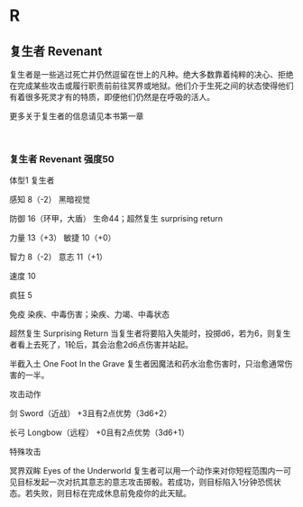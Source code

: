 # R

## 复生者 Revenant

复生者是一些逃过死亡并仍然逗留在世上的凡种。绝大多数靠着纯粹的决心、拒绝在完成某些攻击或履行职责前前往冥界或地狱。他们介于生死之间的状态使得他们有着很多死灵才有的特质，即便他们仍然是在呼吸的活人。

更多关于复生者的信息请见本书第一章

 

### 复生者 Revenant 强度50

体型1 复生者

感知 8（-2） 黑暗视觉

防御 16（环甲，大盾） 生命44；超然复生 surprising return

力量 13（+3） 敏捷 10（+0）

智力 8（-2） 意志 11（+1）

速度 10

疯狂 5

免疫 染疾、中毒伤害；染疾、力竭、中毒状态

超然复生 Surprising Return
当复生者将要陷入失能时，投掷d6，若为6，则复生者看上去死了，1轮后，其会治愈2d6点伤害并站起。

半截入土 One Foot In the Grave
复生者因魔法和药水治愈伤害时，只治愈通常伤害的一半。

攻击动作

剑 Sword（近战） +3且有2点优势（3d6+2）

长弓 Longbow（远程） +0且有2点优势（3d6+1）

特殊攻击

冥界双眸 Eyes of the Underworld
复生者可以用一个动作来对你短程范围内一可见目标发起一次对抗其意志的意志攻击掷骰。若成功，则目标陷入1分钟恐慌状态。若失败，则目标在完成休息前免疫你的此天赋。
